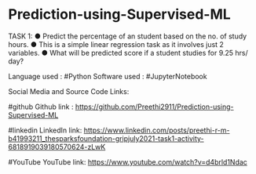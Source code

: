 # Prediction-using-Supervised-ML

TASK 1:
            ● Predict the percentage of an student based on the no. of study hours.
            ● This is a simple linear regression task as it involves just 2 variables.
            ● What will be predicted score if a student studies for 9.25 hrs/ day?


Language used : #Python 
Software used  : #JupyterNotebook


Social Media and Source Code Links:

#github
Github link :  https://github.com/Preethi2911/Prediction-using-Supervised-ML

#linkedin
LinkedIn link: https://www.linkedin.com/posts/preethi-r-m-b41993211_thesparksfoundation-gripjuly2021-task1-activity-6818919039180570624-zLwK
  
#YouTube
YouTube link: https://www.youtube.com/watch?v=d4brld1Ndac
